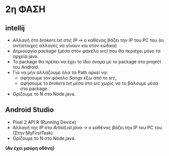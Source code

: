 # 2η ΦΑΣΗ

## intellij

* Αλλαγή στο *brokers.txt* στις IP -> ο καθένας βάζει την IP του PC του (οι αντίστοιχες αλλαγές να γίνουν και στον κώδικα)
* Δημιουργία *package* (μέσα στον φάκελο src) που θα περιέχει μόνο τα αρχεία java.
* To package θα πρέπει να έχει το ίδιο όνομα με το package στο project του Android.
* Για να μήν αλλάζουμε όλα τα Path αρκεί να:
  * αφήσουμε τον φάκελο *Songs* έξω από το *src*,
  * αφήσουμε το *brokers.txt* μέσα στο *src* χωρίς να το βάλουμε μέσα στο package.
* Ορίζουμε το N στο Node.java.

## Android Studio

* Pixel 2 API R (Running Device)
* Αλλαγή της IP στο *ArtistList.java* -> ο καθένας βάζει την IP του PC του. (Στην MyFirstTask)
* Ορίζουμε το N στο Node.java.


**(Αν έχει μαύρη οθόνη)**
